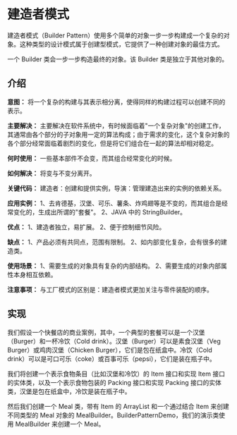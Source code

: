 # 建造者模式
建造者模式（Builder Pattern）使用多个简单的对象一步一步构建成一个复杂的对象。这种类型的设计模式属于创建型模式，它提供了一种创建对象的最佳方式。

一个 Builder 类会一步一步构造最终的对象。该 Builder 类是独立于其他对象的。


## 介绍
__意图：__ 将一个复杂的构建与其表示相分离，使得同样的构建过程可以创建不同的表示。

__主要解决：__ 主要解决在软件系统中，有时候面临着"一个复杂对象"的创建工作，其通常由各个部分的子对象用一定的算法构成；由于需求的变化，这个复杂对象的各个部分经常面临着剧烈的变化，但是将它们组合在一起的算法却相对稳定。

__何时使用：__ 一些基本部件不会变，而其组合经常变化的时候。

__如何解决：__ 将变与不变分离开。

__关键代码：__ 建造者：创建和提供实例，导演：管理建造出来的实例的依赖关系。

__应用实例：__ 1、去肯德基，汉堡、可乐、薯条、炸鸡翅等是不变的，而其组合是经常变化的，生成出所谓的"套餐"。 2、JAVA 中的 StringBuilder。

__优点：__ 1、建造者独立，易扩展。 2、便于控制细节风险。

__缺点：__ 1、产品必须有共同点，范围有限制。 2、如内部变化复杂，会有很多的建造类。

__使用场景：__ 1、需要生成的对象具有复杂的内部结构。 2、需要生成的对象内部属性本身相互依赖。

__注意事项：__ 与工厂模式的区别是：建造者模式更加关注与零件装配的顺序。

## 实现
我们假设一个快餐店的商业案例，其中，一个典型的套餐可以是一个汉堡（Burger）和一杯冷饮（Cold drink）。汉堡（Burger）可以是素食汉堡（Veg Burger）或鸡肉汉堡（Chicken Burger），它们是包在纸盒中。冷饮（Cold drink）可以是可口可乐（coke）或百事可乐（pepsi），它们是装在瓶子中。

我们将创建一个表示食物条目（比如汉堡和冷饮）的 Item 接口和实现 Item 接口的实体类，以及一个表示食物包装的 Packing 接口和实现 Packing 接口的实体类，汉堡是包在纸盒中，冷饮是装在瓶子中。

然后我们创建一个 Meal 类，带有 Item 的 ArrayList 和一个通过结合 Item 来创建不同类型的 Meal 对象的 MealBuilder。BuilderPatternDemo，我们的演示类使用 MealBuilder 来创建一个 Meal。
